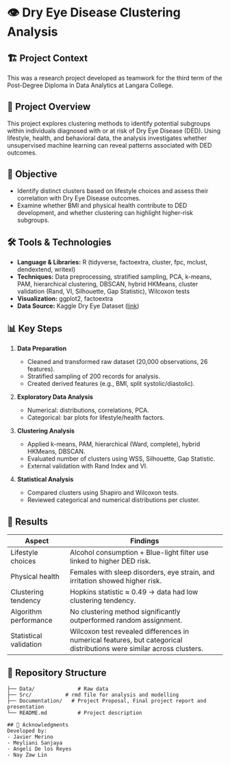 # 👁️ Dry Eye Disease Clustering Analysis 

## 🏗️ Project Context  
This was a research project developed as teamwork for the third term of the Post-Degree Diploma in Data Analytics at Langara College.  

## 📌 Project Overview  
This project explores clustering methods to identify potential subgroups within individuals diagnosed with or at risk of Dry Eye Disease (DED). Using lifestyle, health, and behavioral data, the analysis investigates whether unsupervised machine learning can reveal patterns associated with DED outcomes.  

## 🎯 Objective  
- Identify distinct clusters based on lifestyle choices and assess their correlation with Dry Eye Disease outcomes.  
- Examine whether BMI and physical health contribute to DED development, and whether clustering can highlight higher-risk subgroups.  

## 🛠 Tools & Technologies  
- **Language & Libraries:** R (tidyverse, factoextra, cluster, fpc, mclust, dendextend, writexl)  
- **Techniques:** Data preprocessing, stratified sampling, PCA, k-means, PAM, hierarchical clustering, DBSCAN, hybrid HKMeans, cluster validation (Rand, VI, Silhouette, Gap Statistic), Wilcoxon tests  
- **Visualization:** ggplot2, factoextra  
- **Data Source:** Kaggle Dry Eye Dataset ([link](https://www.kaggle.com/datasets/dakshnagra/dry-eye-disease/data))  

## 📊 Key Steps  
1. **Data Preparation**  
   - Cleaned and transformed raw dataset (20,000 observations, 26 features).  
   - Stratified sampling of 200 records for analysis.  
   - Created derived features (e.g., BMI, split systolic/diastolic).  

2. **Exploratory Data Analysis**  
   - Numerical: distributions, correlations, PCA.  
   - Categorical: bar plots for lifestyle/health factors.  

3. **Clustering Analysis**  
   - Applied k-means, PAM, hierarchical (Ward, complete), hybrid HKMeans, DBSCAN.  
   - Evaluated number of clusters using WSS, Silhouette, Gap Statistic.  
   - External validation with Rand Index and VI.  

4. **Statistical Analysis**  
   - Compared clusters using Shapiro and Wilcoxon tests.  
   - Reviewed categorical and numerical distributions per cluster.  

## 🚀 Results  
| Aspect                 | Findings                                                                 |
|-------------------------|--------------------------------------------------------------------------|
| Lifestyle choices       | Alcohol consumption + Blue-light filter use linked to higher DED risk.   |
| Physical health         | Females with sleep disorders, eye strain, and irritation showed higher risk. |
| Clustering tendency     | Hopkins statistic ≈ 0.49 → data had low clustering tendency.             |
| Algorithm performance   | No clustering method significantly outperformed random assignment.       |
| Statistical validation  | Wilcoxon test revealed differences in numerical features, but categorical distributions were similar across clusters. |  

## 📂 Repository Structure  
```
├── Data/              # Raw data
├── Src/           # rmd file for analysis and modelling
├── Documentation/   # Project Proposal, Final project report and presentation
└── README.md          # Project description

## 🙌 Acknowledgments  
Developed by:  
- Javier Merino  
- Meyliani Sanjaya  
- Angeli De los Reyes  
- Nay Zaw Lin  
